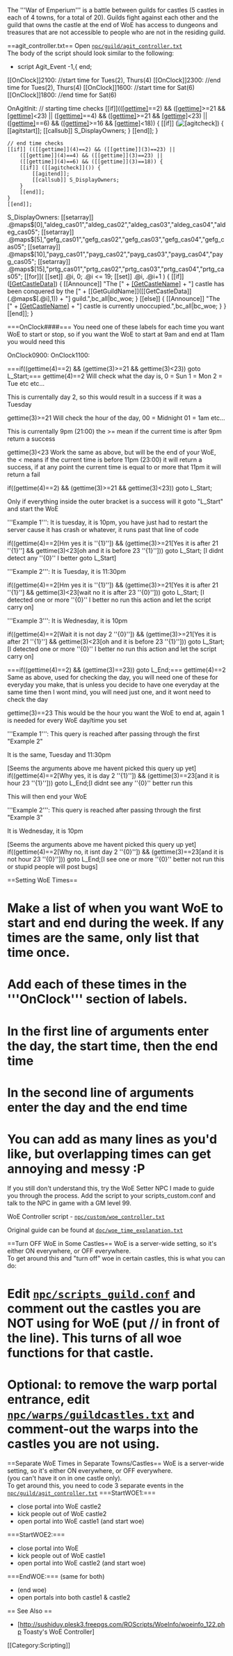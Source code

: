 The '''War of Emperium''' is a battle between guilds for castles (5 castles in each of 4 towns, for a total of 20).  Guilds fight against each other and the guild that owns the castle at the end of WoE has access to dungeons and treasures that are not accessible to people who are not in the residing guild.

==agit_controller.txt==
Open [`npc/guild/agit_controller.txt`](https://github.com/HerculesWS/Hercules/blob/stable/npc/guild/agit_controller.txt) <br />
The body of the script should look similar to the following:

 -	script	Agit_Event	-1,{
 	end;
 
 [[OnClock]]2100:	//start time for Tues(2), Thurs(4)
 [[OnClock]]2300:	//end time for Tues(2), Thurs(4)
 [[OnClock]]1600:	//start time for Sat(6)
 [[OnClock]]1800:	//end time for Sat(6)
 
 OnAgitInit:
 	// starting time checks
 	[[if]](([[gettime]](4)==2) && ([[gettime]](3)>=21 && [[gettime]](3)<23) ||
 	   ([[gettime]](4)==4) && ([[gettime]](3)>=21 && [[gettime]](3)<23) ||
 	   ([[gettime]](4)==6) && ([[gettime]](3)>=16 && [[gettime]](3)<18)) {
 		[[if]] (![[agitcheck]]()) {
 			[[agitstart]];
 			[[callsub]] S_DisplayOwners;
 		}
 		[[end]];
 	}
 
 	// end time checks
 	[[if]] (([[gettime]](4)==2) && ([[gettime]](3)==23) ||
 	    ([[gettime]](4)==4) && ([[gettime]](3)==23) ||
 	    ([[gettime]](4)==6) && ([[gettime]](3)==18)) { 
 		[[if]] ([[agitcheck]]()) {
 			[[agitend]];
 			[[callsub]] S_DisplayOwners;
 		}
 		[[end]];
 	}
 	[[end]];
 
 S_DisplayOwners:
 	[[setarray]] .@maps$[0],"aldeg_cas01","aldeg_cas02","aldeg_cas03","aldeg_cas04","aldeg_cas05";
 	[[setarray]] .@maps$[5],"gefg_cas01","gefg_cas02","gefg_cas03","gefg_cas04","gefg_cas05";
 	[[setarray]] .@maps$[10],"payg_cas01","payg_cas02","payg_cas03","payg_cas04","payg_cas05";
 	[[setarray]] .@maps$[15],"prtg_cas01","prtg_cas02","prtg_cas03","prtg_cas04","prtg_cas05";
 	[[for]]( [[set]] .@i, 0; .@i <= 19; [[set]] .@i, .@i+1 ) {
 		[[if]] ([[GetCastleData]](.@maps$[.@i],1)) {
 			[[Announce]] "The [" + [[GetCastleName]](.@maps$[.@i]) + "] castle has been conquered by the [" + [[GetGuildName]]([[GetCastleData]](.@maps$[.@i],1)) + "] guild.",bc_all|bc_woe;
 		}
 		[[else]] {
 			[[Announce]] "The [" + [[GetCastleName]](.@maps$[.@i]) + "] castle is currently unoccupied.",bc_all|bc_woe;
 		}
 	}
 	[[end]];
 }

===OnClock####===
You need one of these labels for each time you want WoE to start or stop, so if you want the WoE to start at 9am and end at 11am you would need this

 OnClock0900:
 OnClock1100:

===if((gettime(4)==2) && (gettime(3)>=21 && gettime(3)<23)) goto L_Start;===
 gettime(4)==2
Will check what the day is, 0 = Sun 1 = Mon 2 = Tue etc etc...

This is currentally day 2, so this would result in a success if it was a Tuesday

 gettime(3)>=21
Will check the hour of the day, 00 = Midnight 01 = 1am etc...

This is currentally 9pm (21:00) the >= mean if the current time is after 9pm return a success

 gettime(3)<23
Work the same as above, but will be the end of your WoE, the < means if the current time is before 11pm (23:00) it will return a success, if at any point the current time is equal to or more that 11pm it will return a fail 

 if((gettime(4)==2) && (gettime(3)>=21 && gettime(3)<23)) goto L_Start;

Only if everything inside the outer bracket is a success will it goto "L_Start" and start the WoE

'''Example 1''': It is tuesday, it is 10pm, you have just had to restart the server cause it has crash or whatever, it runs past that line of code

 if((gettime(4)==2[Hm yes it is ''{1}'']) && (gettime(3)>=21[Yes it is after 21 ''{1}''] && gettime(3)<23[oh and it is before 23 ''{1}''])) goto L_Start; [I didnt detect any ''{0}'' I better goto L_Start]

'''Example 2''': It is Tuesday, it is 11:30pm

 if((gettime(4)==2[Hm yes it is ''{1}'']) && (gettime(3)>=21[Yes it is after 21 ''{1}''] && gettime(3)<23[wait no it is after 23 ''{0}''])) goto L_Start; [I detected one or more ''{0}'' I better no run this action and let the script carry on]

'''Example 3''': It is Wednesday, it is 10pm

 if((gettime(4)==2[Wait it is not day 2 ''{0}'']) && (gettime(3)>=21[Yes it is after 21 ''{1}''] && gettime(3)<23[oh and it is before 23 ''{1}''])) goto L_Start; [I detected one or more ''{0}'' I better no run this action and let the script carry on]

===if((gettime(4)==2) && (gettime(3)==23)) goto L_End;===
 gettime(4)==2
Same as above, used for checking the day, you will need one of these for everyday you make, that is unless you decide to have one everyday at the same time then I wont mind, you will need just one, and it wont need to check the day

 gettime(3)==23
This would be the hour you want the WoE to end at, again 1 is needed for every WoE day/time you set

'''Example 1''': This query is reached after passing through the first "Example 2"

It is the same, Tuesday and 11:30pm

[Seems the arguments above me havent picked this query up yet]
 if((gettime(4)==2[Why yes, it is day 2 ''{1}'']) && (gettime(3)==23[and it is hour 23 ''{1}''])) goto L_End;[I didnt see any ''{0}'' better run this

This will then end your WoE

'''Example 2''': This query is reached after passing through the first "Example 3"

It is Wednesday, it is 10pm

[Seems the arguments above me havent picked this query up yet]
 if((gettime(4)==2[Why no, it isnt day 2 ''{0}'']) && (gettime(3)==23[and it is not hour 23 ''{0}''])) goto L_End;[I see one or more ''{0}'' better not run this or stupid people will post bugs]

==Setting WoE Times==
# Make a list of when you want WoE to start and end during the week. If any times are the same, only list that time once.
# Add each of these times in the '''OnClock''' section of labels.
# In the first line of arguments enter the day, the start time, then the end time
# In the second line of arguments enter the day and the end time
# You can add as many lines as you'd like, but overlapping times can get annoying and messy :P  

If you still don't understand this, try the WoE Setter NPC I made to guide you through the process. Add the script to your scripts_custom.conf and talk to the NPC in game with a GM level 99.

WoE Controller script - [`npc/custom/woe_controller.txt`](https://github.com/HerculesWS/Hercules/blob/stable/npc/custom/woe_controller.txt)

Original guide can be found at [`doc/woe_time_explanation.txt`](https://github.com/HerculesWS/Hercules/blob/stable/doc/woe_time_explanation.txt)


==Turn OFF WoE in Some Castles==
WoE is a server-wide setting, so it's either ON everywhere, or OFF everywhere.<br />
To get around this and "turn off" woe in certain castles, this is what you can do:
# Edit [`npc/scripts_guild.conf`](https://github.com/HerculesWS/Hercules/blob/stable/npc/scripts_guild.conf) and comment out the castles you are NOT using for WoE (put // in front of the line). This turns of all woe functions for that castle.
# Optional: to remove the warp portal entrance, edit [`npc/warps/guildcastles.txt`](https://github.com/HerculesWS/Hercules/blob/stable/npc/warps/guildcastles.txt) and comment-out the warps into the castles you are not using.


==Separate WoE Times in Separate Towns/Castles==
WoE is a server-wide setting, so it's either ON everywhere, or OFF everywhere.<br />
(you can't have it on in one castle only).<br />
To get around this, you need to code 3 separate events in the [`npc/guild/agit_controller.txt`](https://github.com/HerculesWS/Hercules/blob/stable/npc/guild/agit_controller.txt)
===StartWOE1:===
* close portal into WoE castle2
* kick people out of WoE castle2
* open portal into WoE castle1 (and start woe)

===StartWOE2:===
* close portal into WoE 
* kick people out of WoE castle1
* open portal into WoE castle2 (and start woe)

===EndWOE:===
(same for both)
* (end woe)
* open portals into both castle1 & castle2


== See Also ==
* [http://sushiduy.plesk3.freepgs.com/ROScripts/WoeInfo/woeinfo_122.php Toasty's WoE Controller]

[[Category:Scripting]]
